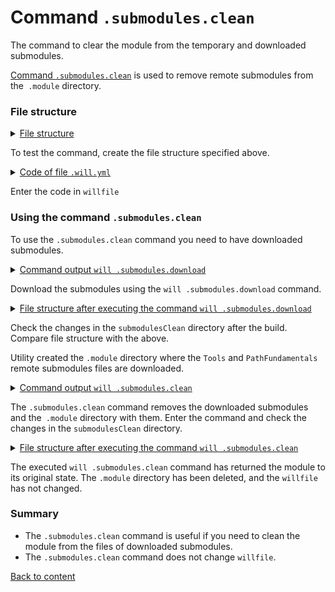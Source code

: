 # Command <code>.submodules.clean</code>

The command to clear the module from the temporary and downloaded submodules.

[Command `.submodules.clean`](../concept/Command.md#Commands-of-the-utility-willbe) is used to remove remote submodules from the` .module` directory.

### File structure

<details>
  <summary><u>File structure</u></summary>

```
 submodulesClean
          └── .will.yml    

```

</details>

To test the command, create the file structure specified above.  

<details>
    <summary><u>Code of file <code>.will.yml</code></u></summary>

```yaml
about :

  name : submodulesCommands
  description : "To test .submodules.clean command"

submodule :

  Tools : git+https:///github.com/Wandalen/wTools.git/out/wTools#master
  PathFundamentals : git+https:///github.com/Wandalen/wPathBasic.git/out/wPathBasic#master

```

</details>

Enter the code in `willfile`

### Using the command `.submodules.clean`

To use the `.submodules.clean` command you need to have downloaded submodules.

<details>
  <summary><u>Command output <code>will .submodules.download</code></u></summary>

```
[user@user ~]$ will .submodules.download
...
   . Read : /path_to_file/.module/Tools/out/wTools.out.will.yml
   + module::Tools version 7db7bd21ac76fc495aae44cc8b1c4474ce5012a4 was downloaded in 16.504s
   . Read : /path_to_file/.module/PathFundamentals/out/wPathBasic.out.will.yml
   + module::PathFundamentals version d95a35b7ef1568df823c12efa5bd5e1f4ceec8b7 was downloaded in 5.986s

```

</details>

Download the submodules using the `will .submodules.download` command.

<details>
  <summary><u>File structure after executing the command <code>will .submodules.download</code></u></summary>

```
submodulesCommands
        ├── .module
        │      ├── PathFundamentals
        │      └── Tools
        └── .will.yml

```

</details>

Check the changes in the `submodulesClean` directory after the build. Compare file structure with the above.

Utility created the `.module` directory where the `Tools` and `PathFundamentals` remote submodules files are downloaded.   

<details>
  <summary><u>Command output <code>will .submodules.clean</code></u></summary>

```
[user@user ~]$ will .submodules.clean
...
 - Clean deleted 551 file(s) in 1.753s

```

</details>

The `.submodules.clean` command removes the downloaded submodules and the` .module` directory with them. Enter the command and check the changes in the `submodulesClean` directory.

<details>
  <summary><u>File structure after executing the command <code>will .submodules.clean</code></u></summary>

```
submodulesCommands
        └── .will.yml

```

</details>

The executed `will .submodules.clean` command has returned the module to its original state. The `.module` directory has been deleted, and the `willfile` has not changed.

### Summary

- The `.submodules.clean` command is useful if you need to clean the module from the files of downloaded submodules.
- The `.submodules.clean` command does not change `willfile`.

[Back to content](../README.md#tutorials)
